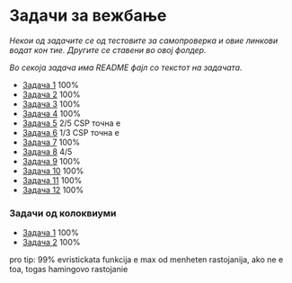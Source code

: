 # Задачи за вежбање
<i>Некои од задачите се од тестовите за самопроверка и овие линкови водат кон тие. Другите се ставени во овој фолдер.</i>

<i>Во секоја задача има README фајл со текстот на задачата.</i>
- [Задача 1](../TestoviZaSamostojnaProverka/1NeinformiranoPrebaruvanje/Zadaca1) 100%
- [Задача 2](../TestoviZaSamostojnaProverka/1NeinformiranoPrebaruvanje/Zadaca2) 100%
- [Задача 3](../TestoviZaSamostojnaProverka/2InformiranoPrebaruvanje/Zadaca1) 100%
- [Задача 4](../TestoviZaSamostojnaProverka/2InformiranoPrebaruvanje/Zadaca2) 100%
- [Задача 5](Zadaca5) 2/5 CSP точна е
- [Задача 6](Zadaca6) 1/3 CSP точна е
- [Задача 7](Zadaca7) 100%
- [Задача 8](Zadaca8) 4/5
- [Задача 9](Zadaca9) 100%
- [Задача 10](Zadaca10) 100%
- [Задача 11](Zadaca11) 100%
- [Задача 12](Zadaca12) 100%

### Задачи од колоквиуми
- [Задача 1](Kol2021_zadaca1) 100%
- [Задача 2](Kol2021_zadaca2) 100%

pro tip:  99% evristickata funkcija e max od menheten rastojanija, ako
ne e toa, togas hamingovo rastojanie